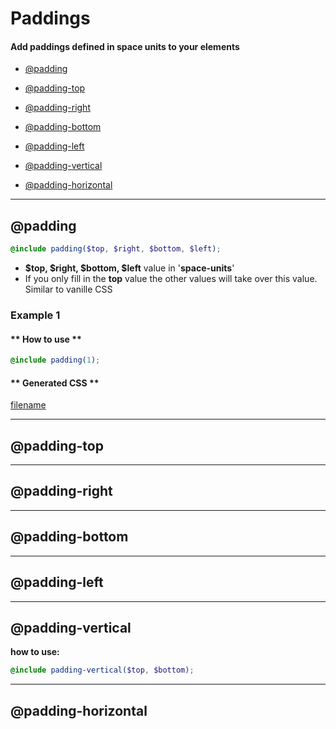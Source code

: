 # Paddings
#### Add paddings defined in space units to your elements

- [@padding](#padding)


- [@padding-top](#padding-top)
- [@padding-right](#padding-right)
- [@padding-bottom](#padding-bottom)
- [@padding-left](#padding-left)


- [@padding-vertical](#padding-vertical)
- [@padding-horizontal](#padding-horizontal)


---
## @padding

```scss
@include padding($top, $right, $bottom, $left);
```

- **$top, $right, $bottom, $left** value in '**space-units**'
- If you only fill in the **top** value the other values will take over this value. Similar to vanille CSS

### Example 1
<!-- tabs:start -->

#### ** How to use **
```scss
@include padding(1);
``` 
#### ** Generated CSS **
[filename](_examples/padding.md ':include')

<!-- tabs:end -->

---
## @padding-top
---
## @padding-right
---
## @padding-bottom
---
## @padding-left


---
## @padding-vertical
**how to use:**<br>
```scss
@include padding-vertical($top, $bottom);
```
---
## @padding-horizontal